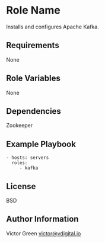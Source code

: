 Role Name
=========

Installs and configures Apache Kafka.

Requirements
------------

None

Role Variables
--------------

None

Dependencies
------------

Zookeeper

Example Playbook
----------------

    - hosts: servers
      roles:
         - kafka

License
-------

BSD

Author Information
------------------

Victor Green
victor@vdigital.io
